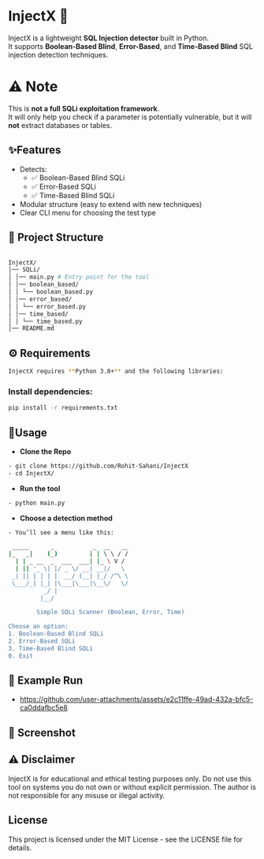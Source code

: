 
# InjectX 💉

InjectX is a lightweight **SQL Injection detector** built in Python.  
It supports **Boolean-Based Blind**, **Error-Based**, and **Time-Based Blind** SQL injection detection techniques.

# ⚠️ Note

This is **not a full SQLi exploitation framework**.  
It will only help you check if a parameter is potentially vulnerable, but it will **not** extract databases or tables.


## ✨Features

- Detects:
  - ✅ Boolean-Based Blind SQLi
  - ✅ Error-Based SQLi
  - ✅ Time-Based Blind SQLi
- Modular structure (easy to extend with new techniques)
- Clear CLI menu for choosing the test type


## 📂 Project Structure

```bash

InjectX/
│── SQLi/
│ │── main.py # Entry point for the tool
│ │── boolean_based/
│ │ └── boolean_based.py
│ │── error_based/
│ │ └── error_based.py
│ │── time_based/
│ │ └── time_based.py
│── README.md

```

## ⚙️ Requirements
```bash
InjectX requires **Python 3.8+** and the following libraries:
```
### Install dependencies:
```bash
pip install -r requirements.txt
```
## 🚀Usage
-  **Clone the Repo**

```bash
- git clone https://github.com/Rohit-Sahani/InjectX
- cd InjectX/
```

-  **Run the tool**
```bash
- python main.py
```

- **Choose a detection method**
```bash
- You’ll see a menu like this:
```
```bash
 _____      _           _  __   __
|_   _|    (_)         | | \ \ / /
  | | _ __  _  ___  ___| |_ \ V / 
  | || '_ \| |/ _ \/ __| __|/   \ 
 _| || | | | |  __/ (__| |_/ /^\ \
 \___/_| |_| |\___|\___|\__\/   \/
          _/ |                    
         |__/                      

        Simple SQLi Scanner (Boolean, Error, Time)

Choose an option:
1. Boolean-Based Blind SQLi
2. Error-Based SQLi
3. Time-Based Blind SQLi
0. Exit

```

## 🔩 Example Run

- https://github.com/user-attachments/assets/e2c11ffe-49ad-432a-bfc5-ca0ddafbc5e8



## 📸 Screenshot



## ⚠️ Disclaimer

InjectX is for educational and ethical testing purposes only.
Do not use this tool on systems you do not own or without explicit permission.
The author is not responsible for any misuse or illegal activity.


## License

This project is licensed under the MIT License - see the LICENSE file for details.
